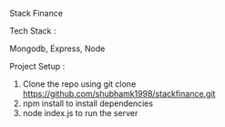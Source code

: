 Stack Finance

Tech Stack :

Mongodb, Express, Node

Project Setup :

1. Clone the repo using git clone https://github.com/shubhamk1998/stackfinance.git
2. npm install to install dependencies
3. node index.js to run the server
